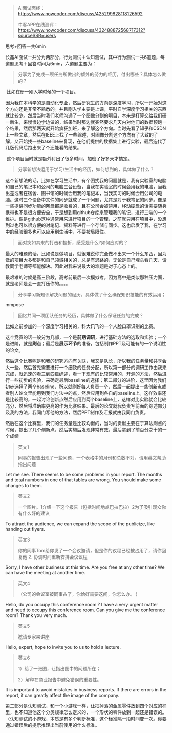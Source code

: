 > AI面试面经：https://www.nowcoder.com/discuss/425299828118126592
>
> 牛客APP在线测评：https://www.nowcoder.com/discuss/432488872568717312?sourceSSR=users



思考+回答一共6min  

长鑫AI面试一共分为两部分，行为测试＋认知测试，其中行为测试一共6道题，每道题思考＋回答时间为6min，六道题主要为： 

> 分享为了完成一项任务所做出的额外的努力的经历，付出哪些？具体怎么做的？

​	比如在研一刚入学时候的一个项目。

​	因为我在本科学的是自动化专业，然后研究生的方向是深度学习，所以一开始对这个方向还是非常不熟悉的。并且刚入学主要是上课，平时自学深度学习相关的东西就比较少。然后当时我们老师沟通了一个图像分割的项目，本来是打算交给我们研一新生，来慢慢边学边做的，结果当时那边就突然要求几天内对他们的数据预跑一个结果，然后那两天就开始疯狂加班，来了解这个方向。当时先看了知乎和CSDN上一些文章，然后在IEEE上找了一些综述，对图像分割这个方向有了大致的了解，又开始找一些baseline来复现，在他们提供的数据集上进行实验，最后迭代了几版代码后跑出来了个还能看的结果。

​	这个项目当时就是额外付出了很多时间，加班了好多天才搞定。

> 分享新想法运用于学习/生活中的经历，如何想到的，具体做了什么？

这个新想法的话，比如在学习生活中，有个困扰我的问题就是，我有实验室的电脑和自己的笔记本和公司的电脑三台设备，当我在实验室的时候会用我的电脑，当我出差或者在宿舍、图书馆的时候会用我的笔记本，当我实习的时候会用公司的电脑。这时三个设备中文件的同步就成了一个问题，尤其是对于我笔记的同步。像是一些提供同步功能的网盘都是收费的，且在公司会被禁用，移动硬盘的话需要随身携带也不是很方便安全，于是想到用github仓库来管理我的笔记，进行三端的一个维护。像是github这种通常用来进行项目的一个管理，之前就只用在项目中，没想到过也可以很方便的对笔记、资料等进行一个存储与同步。这也启发了我，在学习中的经验很多也可以应用到生活中，不要被局限住。





> 面对突如其来的打击和挫折，感受是什么?如何应对的？

 最大的难题的话，比如说是做项目，就很难说你完全做不出来一个什么东西，因为做的项目大多都是和自己领域相关的，总是有思路的，无论是自己埋头看几天、请教同学老师等都能解决。因此对我来说最大的难题是对于心态上的。

 最艰难的时候是高三阶段，高考前最后一次模拟考。因为高中是类似那种压力面，就是老师是会一直打压你的。。。。

> 分享学习新知识解决问题的经历，具体做了什么确保知识技能的有效运用；

 mmpose

> 回忆共同一项团队任务的经历，具体做了什么保证任务的完成？

比如之前参加的一个深度学习相关的，科大讯飞的一个人脸口罩识别的比赛。

 这个竞赛的话一般分为几部，一个是**前期调研**，进行基础方法的选取和实验；一个是进阶，就是**刷点**；最后是**展示环节**的准备，包括制作PPT及可能有的一个说明性的论文。

 然后这个比赛呢是和我的研究方向有关联，我又是队长，所以我的任务量和共享会大一些。然后首先需要进行一个细致的任务分配，所以第一部分的调研工作由我来完成，就迅速的看三到四篇综述，看一下现有的比较常用的、开源的方法，然后进行一些初步的实验，来确定最后baseline的选择；第二部分的进阶，这里因为我们初步选择了两个baseline，所以就刚好每人负责一个，然后一起提出一些创新点或者别人论文里能用到我们方法中的点，然后应用到各自的baseline上。这样效率还是比较高的，一起讨论创新点然后应用到两个baseline上，这样对比实验就会比较充分，然后将准确率更高的作为比赛结果。最后的论文就我负责写前面的综述部分及我的方法，我同门写他的方法，然后PPT制作及汇报就由我同门负责。

​	然后在这个比赛里，我们的任务量是比较均衡的，当时的贡献主要在于算法刷点的时候，提出了几个创新点，然后实施后发现非常有效，最后拿到了前百分之十的一个成绩

> 英文1
>
> 同事的报告出现了一些问题，一个表格中的月份和总数不对，请用英文帮助指出问题

Let me see. There seems to be some problems in your report. The months and total numbers in one of that tables are wrong. You should make some changes to them.

> 英文2
>
> 一个图片。1介绍一下这个报告（包括时间地点巴拉巴拉）2为了吸引观众你有什么好的建议

To attract the audience, we can expand the scope of the publicize, like handing out flyers.

> 英文3
>
> 你的同事Tom给你发了一个会议邀请，但是你的议程已经被占用了，请你回复他 2. 协调时间重新安排会议议程

Sorry, I have other business at this time. Are you free at any other time? We can have the meeting at another time.

> 英文4
>
> （公司的会议室被同事占了，你恰好需要这间，你怎么办。 )

Hello, do you occupy this conference room ? I have a very urgent matter and need to occupy this conference room. Can you give me the conference room? Thank you very much.

> 英文5
>
> 邀请专家来讲座

Hello, expert, hope to invite you to us to hold a lecture.

> 英文6
>
> 1）给了一张图，让指出图中的问题所在；
>
> 2）解释在商业报告中避免错误的重要性。

It is important to avoid mistakes in business reports. If there are errors in the report, it can greatly affect the image of the company.

第二部分是认知测试，和一个小游戏一样，让把掉落的金属零件放到四个对应的桶里，也不知道他这个分类规律怎么定义的，一个形状的零件放到一起还是错误的。（认知测试的小游戏，本质是有多个判断标准，这个标准隔一段时间变一次。你要通过错误后的提示推理出当前使用的什么标准。